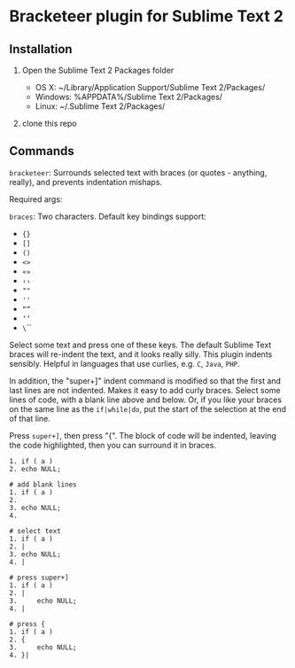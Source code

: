 Bracketeer plugin for Sublime Text 2
=====================================

Installation
------------

1. Open the Sublime Text 2 Packages folder

    - OS X: ~/Library/Application Support/Sublime Text 2/Packages/
    - Windows: %APPDATA%/Sublime Text 2/Packages/
    - Linux: ~/.Sublime Text 2/Packages/

2. clone this repo

Commands
--------

`bracketeer`: Surrounds selected text with braces (or quotes - anything, really), and prevents indentation mishaps.

Required args:

`braces`: Two characters.  Default key bindings support:

* `{}`
* `[]`
* `()`
* `<>`
* `«»`
* `‹›`
* `""`
* `''`
* `“”`
* `‘’`
* `\`\``

Select some text and press one of these keys.  The default Sublime Text braces will re-indent the text, and it looks really silly.  This plugin indents sensibly.  Helpful in languages that use curlies, e.g. `C`, `Java`, `PHP`.

In addition, the "super+]" indent command is modified so that the first and last lines are not indented.  Makes it easy to add curly braces.  Select some lines of code, with a blank line above and below.  Or, if you like your braces on the same line as the `if|while|do`, put the start of the selection at the end of that line.

Press `super+]`, then press "{".  The block of code will be indented, leaving the code highlighted, then you can surround it in braces.

    1. if ( a )
    2. echo NULL;

    # add blank lines
    1. if ( a )
    2.
    3. echo NULL;
    4.

    # select text
    1. if ( a )
    2. |
    3. echo NULL;
    4. |

    # press super+]
    1. if ( a )
    2. |
    3.     echo NULL;
    4. |

    # press {
    1. if ( a )
    2. {
    3.     echo NULL;
    4. }|
